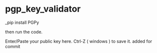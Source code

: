 # pgp_key_validator


_pip install PGPy

then run the code.

Enter/Paste your public key here. Ctrl-Z ( windows ) to save it.
added for commit
